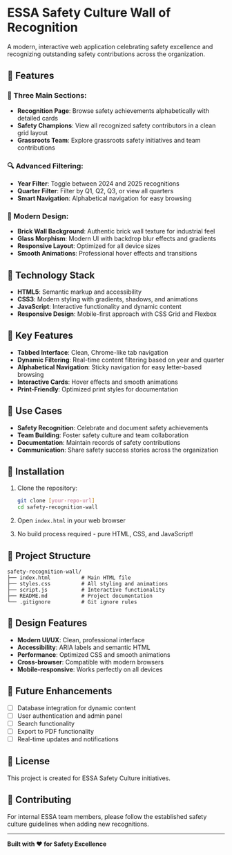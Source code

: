 # ESSA Safety Culture Wall of Recognition

A modern, interactive web application celebrating safety excellence and recognizing outstanding safety contributions across the organization.

## 🌟 Features

### **🎯 Three Main Sections:**
- **Recognition Page**: Browse safety achievements alphabetically with detailed cards
- **Safety Champions**: View all recognized safety contributors in a clean grid layout
- **Grassroots Team**: Explore grassroots safety initiatives and team contributions

### **🔍 Advanced Filtering:**
- **Year Filter**: Toggle between 2024 and 2025 recognitions
- **Quarter Filter**: Filter by Q1, Q2, Q3, or view all quarters
- **Smart Navigation**: Alphabetical navigation for easy browsing

### **🎨 Modern Design:**
- **Brick Wall Background**: Authentic brick wall texture for industrial feel
- **Glass Morphism**: Modern UI with backdrop blur effects and gradients
- **Responsive Layout**: Optimized for all device sizes
- **Smooth Animations**: Professional hover effects and transitions

## 🚀 Technology Stack

- **HTML5**: Semantic markup and accessibility
- **CSS3**: Modern styling with gradients, shadows, and animations
- **JavaScript**: Interactive functionality and dynamic content
- **Responsive Design**: Mobile-first approach with CSS Grid and Flexbox

## 📱 Key Features

- **Tabbed Interface**: Clean, Chrome-like tab navigation
- **Dynamic Filtering**: Real-time content filtering based on year and quarter
- **Alphabetical Navigation**: Sticky navigation for easy letter-based browsing
- **Interactive Cards**: Hover effects and smooth animations
- **Print-Friendly**: Optimized print styles for documentation

## 🎯 Use Cases

- **Safety Recognition**: Celebrate and document safety achievements
- **Team Building**: Foster safety culture and team collaboration
- **Documentation**: Maintain records of safety contributions
- **Communication**: Share safety success stories across the organization

## 🔧 Installation

1. Clone the repository:
   ```bash
   git clone [your-repo-url]
   cd safety-recognition-wall
   ```

2. Open `index.html` in your web browser

3. No build process required - pure HTML, CSS, and JavaScript!

## 📁 Project Structure

```
safety-recognition-wall/
├── index.html          # Main HTML file
├── styles.css          # All styling and animations
├── script.js           # Interactive functionality
├── README.md           # Project documentation
└── .gitignore          # Git ignore rules
```

## 🎨 Design Features

- **Modern UI/UX**: Clean, professional interface
- **Accessibility**: ARIA labels and semantic HTML
- **Performance**: Optimized CSS and smooth animations
- **Cross-browser**: Compatible with modern browsers
- **Mobile-responsive**: Works perfectly on all devices

## 🚀 Future Enhancements

- [ ] Database integration for dynamic content
- [ ] User authentication and admin panel
- [ ] Search functionality
- [ ] Export to PDF functionality
- [ ] Real-time updates and notifications

## 📄 License

This project is created for ESSA Safety Culture initiatives.

## 👥 Contributing

For internal ESSA team members, please follow the established safety culture guidelines when adding new recognitions.

---

**Built with ❤️ for Safety Excellence**
